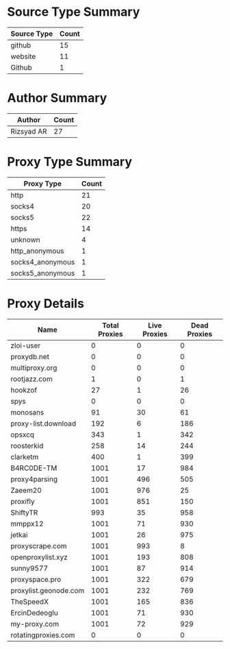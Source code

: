 # Source Type Summary

| Source Type | Count |
|-------------|-------|
| github | 15 |
| website | 11 |
| Github | 1 |


# Author Summary

| Author | Count |
|--------|-------|
| Rizsyad AR | 27 |


# Proxy Type Summary

| Proxy Type | Count |
|------------|-------|
| http | 21 |
| socks4 | 20 |
| socks5 | 22 |
| https | 14 |
| unknown | 4 |
| http_anonymous | 1 |
| socks4_anonymous | 1 |
| socks5_anonymous | 1 |


# Proxy Details

| Name | Total Proxies | Live Proxies | Dead Proxies |
|------|---------------|--------------|---------------|
| zloi-user | 0 | 0 | 0 |
| proxydb.net | 0 | 0 | 0 |
| multiproxy.org | 0 | 0 | 0 |
| rootjazz.com | 1 | 0 | 1 |
| hookzof | 27 | 1 | 26 |
| spys | 0 | 0 | 0 |
| monosans | 91 | 30 | 61 |
| proxy-list.download | 192 | 6 | 186 |
| opsxcq | 343 | 1 | 342 |
| roosterkid | 258 | 14 | 244 |
| clarketm | 400 | 1 | 399 |
| B4RC0DE-TM | 1001 | 17 | 984 |
| proxy4parsing | 1001 | 496 | 505 |
| Zaeem20 | 1001 | 976 | 25 |
| proxifly | 1001 | 851 | 150 |
| ShiftyTR | 993 | 35 | 958 |
| mmppx12 | 1001 | 71 | 930 |
| jetkai | 1001 | 26 | 975 |
| proxyscrape.com | 1001 | 993 | 8 |
| openproxylist.xyz | 1001 | 193 | 808 |
| sunny9577 | 1001 | 87 | 914 |
| proxyspace.pro | 1001 | 322 | 679 |
| proxylist.geonode.com | 1001 | 232 | 769 |
| TheSpeedX | 1001 | 165 | 836 |
| ErcinDedeoglu | 1001 | 71 | 930 |
| my-proxy.com | 1001 | 72 | 929 |
| rotatingproxies.com | 0 | 0 | 0 |

